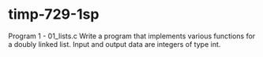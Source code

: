 # timp-729-1sp
Program 1 - 01_lists.c
Write a program that implements various functions for a doubly linked list.
Input and output data are integers of type int.
